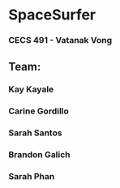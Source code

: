 # SpaceSurfer 
### CECS 491 - Vatanak Vong 
## Team: 
### Kay Kayale 
### Carine Gordillo 
### Sarah Santos 
### Brandon Galich 
### Sarah Phan 

